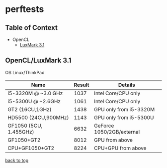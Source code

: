 perftests
========================

## Table of Context <a name="toc"></a>
- OpenCL
	- [LuxMark 3.1](#luxmark31)

## OpenCL/LuxMark 3.1 <a name="luxmark31"></a>
OS Linux/ThinkPad

| Name | Result | Details|
|---|---|---|
| i5-3320M @ ~3.0 GHz|1037| Intel Core/CPU only|
| i5-5300U @ ~2.6GHz| 1061 | Intel Core/CPU only|
| GT2 (16CU,1GHz) | 1438| GPU only from i5-3320M|
| HD5500 (24CU,900MHz) | 1143 | GPU only from i5-5300U|
| GF1050 (5CU, 1.455GHz) | 6632 | GeForce 1050/2GB/external|
| GF1050+GT2 | 8012 | GPU from above |
| CPU+GF1050+GT2 | 8224 | CPU+GPU from above|

[back to top](#toc)

